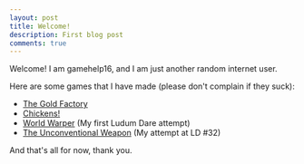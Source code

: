 ```yaml
---
layout: post
title: Welcome!
description: First blog post
comments: true
---
```


Welcome! I am gamehelp16, and I am just another random internet user.

Here are some games that I have made (please don't complain if they suck):

* [The Gold Factory](http://gamehelp16.github.io/thegoldfactory/)
* [Chickens!](http://gamehelp16.github.io/chickens/)
* [World Warper](http://gamehelp16.github.io/world-warper-ld30/) (My first Ludum Dare attempt)
* [The Unconventional Weapon](http://gamehelp16.github.io/the-unconventional-weapon/) (My attempt at LD #32)

And that's all for now, thank you.